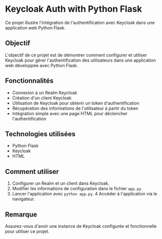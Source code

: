 # Keycloak Auth with Python Flask

Ce projet illustre l'intégration de l'authentification avec Keycloak dans une application web Python Flask.

## Objectif

L'objectif de ce projet est de démontrer comment configurer et utiliser Keycloak pour gérer l'authentification des utilisateurs dans une application web développée avec Python Flask.

## Fonctionnalités

- Connexion à un Realm Keycloak
- Création d'un client Keycloak
- Utilisation de Keycloak pour obtenir un token d'authentification
- Récupération des informations de l'utilisateur à partir du token
- Intégration simple avec une page HTML pour déclencher l'authentification

## Technologies utilisées

- Python Flask
- Keycloak
- HTML

## Comment utiliser


1. Configurer un Realm et un client dans Keycloak.
2. Modifier les informations de configuration dans le fichier `app.py`.
3. Lancer l'application avec `python app.py`.
4 Accéder à l'application via le navigateur.

## Remarque

Assurez-vous d'avoir une instance de Keycloak configurée et fonctionnelle pour utiliser ce projet.
